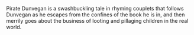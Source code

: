 Pirate Dunvegan is a swashbuckling tale in rhyming couplets that follows Dunvegan as he escapes from the confines of the book he is in, and then merrily goes about the business of looting and pillaging children in the real world.
